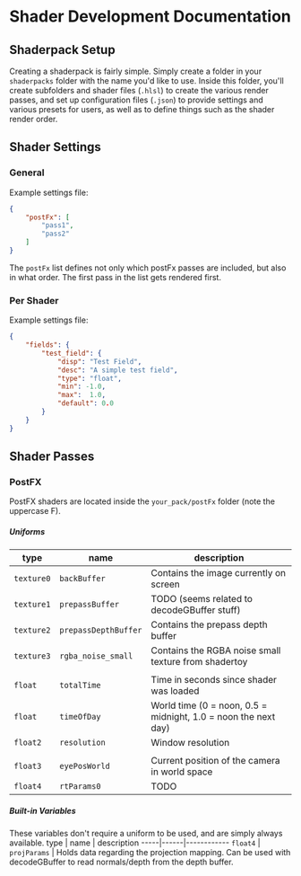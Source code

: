 # Shader Development Documentation

## Shaderpack Setup
Creating a shaderpack is fairly simple.
Simply create a folder in your `shaderpacks` folder with the name you'd like to use.
Inside this folder, you'll create subfolders and shader files (`.hlsl`) to create the various render passes, and set up configuration files (`.json`) to provide settings and various presets for users, as well as to define things such as the shader render order.

## Shader Settings
### General
Example settings file:
```json
{
    "postFx": [
        "pass1",
        "pass2"
    ]
}
```
The `postFx` list defines not only which postFx passes are included, but also in what order.
The first pass in the list gets rendered first.

### Per Shader
Example settings file:
```json
{
    "fields": {
        "test_field": {
            "disp": "Test Field",
            "desc": "A simple test field",
            "type": "float",
            "min": -1.0,
            "max":  1.0,
            "default": 0.0
        }
    }
}
```

## Shader Passes
### PostFX
PostFX shaders are located inside the `your_pack/postFx` folder (note the uppercase F).

##### Uniforms
type | name | description
-----|------|------------
`texture0` | `backBuffer` | Contains the image currently on screen
`texture1` | `prepassBuffer` | TODO (seems related to decodeGBuffer stuff)
`texture2` | `prepassDepthBuffer` | Contains the prepass depth buffer
`texture3` | `rgba_noise_small` | Contains the RGBA noise small texture from shadertoy
 | | |
`float` | `totalTime` | Time in seconds since shader was loaded
`float` | `timeOfDay` | World time (0 = noon, 0.5 = midnight, 1.0 = noon the next day)
`float2` | `resolution` | Window resolution
 | | |
`float3` | `eyePosWorld` | Current position of the camera in world space
`float4` | `rtParams0` | TODO

##### Built-in Variables
These variables don't require a uniform to be used, and are simply always available.
type | name | description
-----|------|------------
`float4` | `projParams` | Holds data regarding the projection mapping. Can be used with decodeGBuffer to read normals/depth from the depth buffer.
